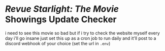 # *Revue Starlight: The Movie* Showings Update Checker

i need to see this movie so bad but if i try to check the website myself every day i'll go insane
just set this up as a cron job to run daily and it'll post to a discord webhook of your choice (set the url in `.env`)